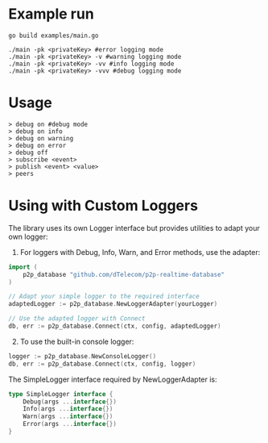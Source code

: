 # Example run
```
go build examples/main.go

./main -pk <privateKey> #error logging mode
./main -pk <privateKey> -v #warning logging mode
./main -pk <privateKey> -vv #info logging mode
./main -pk <privateKey> -vvv #debug logging mode
```

# Usage
```
> debug on #debug mode
> debug on info
> debug on warning
> debug on error
> debug off
> subscribe <event>
> publish <event> <value>
> peers
```

# Using with Custom Loggers

The library uses its own Logger interface but provides utilities to adapt your own logger:

1. For loggers with Debug, Info, Warn, and Error methods, use the adapter:

```go
import (
    p2p_database "github.com/dTelecom/p2p-realtime-database"
)

// Adapt your simple logger to the required interface
adaptedLogger := p2p_database.NewLoggerAdapter(yourLogger)

// Use the adapted logger with Connect
db, err := p2p_database.Connect(ctx, config, adaptedLogger)
```

2. To use the built-in console logger:

```go
logger := p2p_database.NewConsoleLogger()
db, err := p2p_database.Connect(ctx, config, logger)
```

The SimpleLogger interface required by NewLoggerAdapter is:

```go
type SimpleLogger interface {
    Debug(args ...interface{})
    Info(args ...interface{})
    Warn(args ...interface{})
    Error(args ...interface{})
}
```